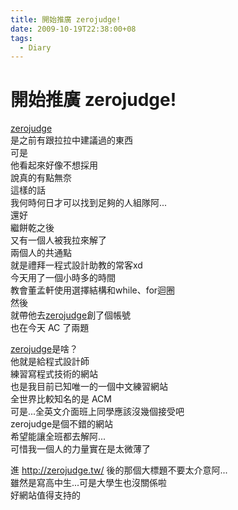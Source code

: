 ```yaml
---
title: 開始推廣 zerojudge!
date: 2009-10-19T22:38:00+08
tags:
  - Diary
---
```

# 開始推廣 zerojudge!

[zerojudge](http://zerojudge.tw/)  
是之前有跟拉拉中建議過的東西  
可是  
他看起來好像不想採用  
說真的有點無奈  
這樣的話  
我何時何日才可以找到足夠的人組隊阿...  
還好  
繼餅乾之後  
又有一個人被我拉來解了  
兩個人的共通點  
就是禮拜一程式設計助教的常客xd  
今天用了一個小時多的時間  
教會董孟軒使用選擇結構和while、for迴圈  
然後  
就帶他去[zerojudge](http://zerojudge.tw/)創了個帳號  
也在今天 AC 了兩題  
  
[zerojudge](http://zerojudge.tw/)是啥？  
他就是給程式設計師  
練習寫程式技術的網站  
也是我目前已知唯一的一個中文練習網站  
全世界比較知名的是 ACM  
可是...全英文介面班上同學應該沒幾個接受吧  
zerojudge是個不錯的網站  
希望能讓全班都去解阿...  
可惜我一個人的力量實在是太微薄了  
  
進 <http://zerojudge.tw/> 後的那個大標題不要太介意阿...  
雖然是寫高中生...可是大學生也沒關係啦  
好網站值得支持的

